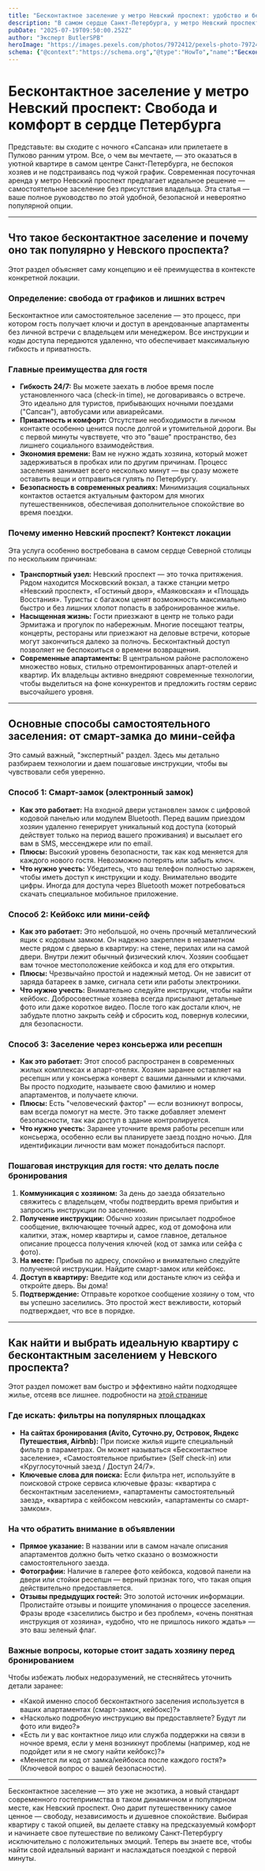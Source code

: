 ```yaml
---
title: "Бесконтактное заселение у метро Невский проспект: удобство и безопасность для гостей и хозяев"
description: "В самом сердце Санкт-Петербурга, у метро Невский проспект, аренда квартир посуточно выходит на новый уровень комфорта. Узнайте, как современные технологии, такие как умные замки и кейбоксы, позволяют организовать полностью удаленное заселение гостей. Это решение не только экономит время хозяев и гостей, но и повышает безопасность и гибкость прибытия, делая пребывание в культурной столице еще более приятным."
pubDate: "2025-07-19T09:50:00.252Z"
author: "Эксперт ButlerSPB"
heroImage: "https://images.pexels.com/photos/7972412/pexels-photo-7972412.jpeg"
schema: {"@context":"https://schema.org","@type":"HowTo","name":"Бесконтактное заселение у метро Невский проспект: удобство и безопасность для гостей и хозяев","description":"В самом сердце Санкт-Петербурга, у метро Невский проспект, аренда квартир посуточно выходит на новый уровень комфорта. Узнайте, как современные технологии, такие как умные замки и кейбоксы, позволяют организовать полностью удаленное заселение гостей. Это решение не только экономит время хозяев и гостей, но и повышает безопасность и гибкость прибытия, делая пребывание в культурной столице еще более приятным.","image":{"@type":"ImageObject","url":"https://images.pexels.com/photos/7972412/pexels-photo-7972412.jpeg"},"aggregateRating":{"@type":"AggregateRating","ratingValue":"5.0","reviewCount":533,"bestRating":"5","worstRating":"1"},"publisher":{"@type":"Organization","name":"Блог ButlerSPB","logo":{"@type":"ImageObject","url":"https://butlerspb-blog.netlify.app/favicon.ico"}},"mainEntityOfPage":{"@type":"WebPage","@id":"https://butlerspb-blog.netlify.app/blog/zaselenie-gostey-bez-prisutstviya-hozyaina-u-metro-nevskiy-prospekt/"}}
---
```


# Бесконтактное заселение у метро Невский проспект: Свобода и комфорт в сердце Петербурга

Представьте: вы сходите с ночного «Сапсана» или прилетаете в Пулково ранним утром. Все, о чем вы мечтаете, — это оказаться в уютной квартире в самом центре Санкт-Петербурга, не беспокоя хозяев и не подстраиваясь под чужой график. Современная посуточная аренда у метро Невский проспект предлагает идеальное решение — самостоятельное заселение без присутствия владельца. Эта статья — ваше полное руководство по этой удобной, безопасной и невероятно популярной опции.

---

## Что такое бесконтактное заселение и почему оно так популярно у Невского проспекта?

Этот раздел объясняет саму концепцию и её преимущества в контексте конкретной локации.

### Определение: свобода от графиков и лишних встреч
Бесконтактное или самостоятельное заселение — это процесс, при котором гость получает ключи и доступ в арендованные апартаменты без личной встречи с владельцем или менеджером. Все инструкции и коды доступа передаются удаленно, что обеспечивает максимальную гибкость и приватность.

### Главные преимущества для гостя
*   **Гибкость 24/7:** Вы можете заехать в любое время после установленного часа (check-in time), не договариваясь о встрече. Это идеально для туристов, прибывающих ночными поездами ("Сапсан"), автобусами или авиарейсами.
*   **Приватность и комфорт:** Отсутствие необходимости в личном контакте особенно ценится после долгой и утомительной дороги. Вы с первой минуты чувствуете, что это "ваше" пространство, без лишнего социального взаимодействия.
*   **Экономия времени:** Вам не нужно ждать хозяина, который может задерживаться в пробках или по другим причинам. Процесс заселения занимает всего несколько минут — вы сразу можете оставить вещи и отправиться гулять по Петербургу.
*   **Безопасность в современных реалиях:** Минимизация социальных контактов остается актуальным фактором для многих путешественников, обеспечивая дополнительное спокойствие во время поездки.

### Почему именно Невский проспект? Контекст локации
Эта услуга особенно востребована в самом сердце Северной столицы по нескольким причинам:
*   **Транспортный узел:** Невский проспект — это точка притяжения. Рядом находится Московский вокзал, а также станции метро «Невский проспект», «Гостиный двор», «Маяковская» и «Площадь Восстания». Туристы с багажом ценят возможность максимально быстро и без лишних хлопот попасть в забронированное жилье.
*   **Насыщенная жизнь:** Гости приезжают в центр не только ради Эрмитажа и прогулок по набережным. Многие посещают театры, концерты, рестораны или приезжают на деловые встречи, которые могут закончиться далеко за полночь. Бесконтактный доступ позволяет не беспокоиться о времени возвращения.
*   **Современные апартаменты:** В центральном районе расположено множество новых, стильно отремонтированных апарт-отелей и квартир. Их владельцы активно внедряют современные технологии, чтобы выделиться на фоне конкурентов и предложить гостям сервис высочайшего уровня.

---

## Основные способы самостоятельного заселения: от смарт-замка до мини-сейфа

Это самый важный, "экспертный" раздел. Здесь мы детально разбираем технологии и даем пошаговые инструкции, чтобы вы чувствовали себя уверенно.

### Способ 1: Смарт-замок (электронный замок)
*   **Как это работает:** На входной двери установлен замок с цифровой кодовой панелью или модулем Bluetooth. Перед вашим приездом хозяин удаленно генерирует уникальный код доступа (который действует только на период вашего проживания) и высылает его вам в SMS, мессенджере или по email.
*   **Плюсы:** Высокий уровень безопасности, так как код меняется для каждого нового гостя. Невозможно потерять или забыть ключ.
*   **Что нужно учесть:** Убедитесь, что ваш телефон полностью заряжен, чтобы иметь доступ к инструкции и коду. Внимательно вводите цифры. Иногда для доступа через Bluetooth может потребоваться скачать специальное мобильное приложение.

### Способ 2: Кейбокс или мини-сейф
*   **Как это работает:** Это небольшой, но очень прочный металлический ящик с кодовым замком. Он надежно закреплен в незаметном месте рядом с дверью в квартиру: на стене, перилах или на самой двери. Внутри лежит обычный физический ключ. Хозяин сообщает вам точное местоположение кейбокса и код для его открытия.
*   **Плюсы:** Чрезвычайно простой и надежный метод. Он не зависит от заряда батареек в замке, сигнала сети или работы электроники.
*   **Что нужно учесть:** Внимательно следуйте инструкции, чтобы найти кейбокс. Добросовестные хозяева всегда присылают детальные фото или даже короткое видео. После того как достали ключ, не забудьте плотно закрыть сейф и сбросить код, повернув колесики, для безопасности.

### Способ 3: Заселение через консьержа или ресепшн
*   **Как это работает:** Этот способ распространен в современных жилых комплексах и апарт-отелях. Хозяин заранее оставляет на ресепшн или у консьержа конверт с вашими данными и ключами. Вы просто подходите, называете свою фамилию и номер апартаментов, и получаете ключи.
*   **Плюсы:** Есть "человеческий фактор" — если возникнут вопросы, вам всегда помогут на месте. Это также добавляет элемент безопасности, так как доступ в здание контролируется.
*   **Что нужно учесть:** Заранее уточните время работы ресепшн или консьержа, особенно если вы планируете заезд поздно ночью. Для идентификации личности вам может понадобиться паспорт.

### Пошаговая инструкция для гостя: что делать после бронирования
1.  **Коммуникация с хозяином:** За день до заезда обязательно свяжитесь с владельцем, чтобы подтвердить время прибытия и запросить инструкции по заселению.
2.  **Получение инструкции:** Обычно хозяин присылает подробное сообщение, включающее точный адрес, код от домофона или калитки, этаж, номер квартиры и, самое главное, детальное описание процесса получения ключей (код от замка или сейфа с фото).
3.  **На месте:** Прибыв по адресу, спокойно и внимательно следуйте полученной инструкции. Найдите смарт-замок или кейбокс.
4.  **Доступ в квартиру:** Введите код или достаньте ключ из сейфа и откройте дверь. Вы дома!
5.  **Подтверждение:** Отправьте короткое сообщение хозяину о том, что вы успешно заселились. Это простой жест вежливости, который подтверждает, что все в порядке.

---

## Как найти и выбрать идеальную квартиру с бесконтактным заселением у Невского проспекта?

Этот раздел поможет вам быстро и эффективно найти подходящее жилье, отсеяв все лишнее. подробности на <a href="https://butlerspb.ru/rent" target="_blank" rel="nofollow">этой странице</a>

### Где искать: фильтры на популярных площадках
*   **На сайтах бронирования (Avito, Суточно.ру, Островок, Яндекс Путешествия, Airbnb):** При поиске жилья ищите специальный фильтр в параметрах. Он может называться «Бесконтактное заселение», «Самостоятельное прибытие» (Self check-in) или «Круглосуточный заезд / Доступ 24/7».
*   **Ключевые слова для поиска:** Если фильтра нет, используйте в поисковой строке сервиса ключевые фразы: «квартира с бесконтактным заселением», «апартаменты самостоятельный заезд», «квартира с кейбоксом невский», «апартаменты со смарт-замком».

### На что обратить внимание в объявлении
*   **Прямое указание:** В названии или в самом начале описания апартаментов должно быть четко сказано о возможности самостоятельного заезда.
*   **Фотографии:** Наличие в галерее фото кейбокса, кодовой панели на двери или стойки ресепшн — верный признак того, что такая опция действительно предоставляется.
*   **Отзывы предыдущих гостей:** Это золотой источник информации. Пролистайте отзывы и поищите упоминания о процессе заселения. Фразы вроде «заселились быстро и без проблем», «очень понятная инструкция от хозяина», «удобно, что не пришлось никого ждать» — это ваш зеленый флаг.

### Важные вопросы, которые стоит задать хозяину перед бронированием
Чтобы избежать любых недоразумений, не стесняйтесь уточнить детали заранее:
*   «Какой именно способ бесконтактного заселения используется в ваших апартаментах (смарт-замок, кейбокс)?»
*   «Насколько подробную инструкцию вы предоставляете? Будут ли фото или видео?»
*   «Есть ли у вас контактное лицо или служба поддержки на связи в ночное время, если у меня возникнут проблемы (например, код не подойдет или я не смогу найти кейбокс)?»
*   «Меняется ли код от замка/кейбокса после каждого гостя?» (Ключевой вопрос о вашей безопасности).

---

Бесконтактное заселение — это уже не экзотика, а новый стандарт современного гостеприимства в таком динамичном и популярном месте, как Невский проспект. Оно дарит путешественнику самое ценное — свободу, независимость и душевное спокойствие. Выбирая квартиру с такой опцией, вы делаете ставку на предсказуемый комфорт и начинаете свое путешествие по великому Санкт-Петербургу исключительно с положительных эмоций. Теперь вы знаете все, чтобы найти свой идеальный вариант и наслаждаться поездкой с первой минуты.